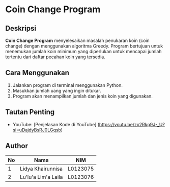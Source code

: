 # Coin Change Program

## Deskripsi
**Coin Change Program** menyelesaikan masalah penukaran koin (coin change) dengan menggunakan algoritma Greedy. Program bertujuan untuk menemukan jumlah koin minimum yang diperlukan untuk mencapai jumlah tertentu dari daftar pecahan koin yang tersedia.

## Cara Menggunakan
1. Jalankan program di terminal menggunakan Python.
2. Masukkan jumlah uang yang ingin ditukar.
3. Program akan menampilkan jumlah dan jenis koin yang digunakan.

## Tautan Penting
- YouTube: [Penjelasan Kode di YouTube] (https://youtu.be/zx2Rkp9J-_U?si=uDajdyBsRJ0LGqsb)

## Author
| No  | Nama                 | NIM      |
| --- | -------------------- | -------- |
| 1   | Lidya Khairunnisa    | L0123075 |
| 2   | Lu'lu'a Lim'a Laila  | L0123076 |
